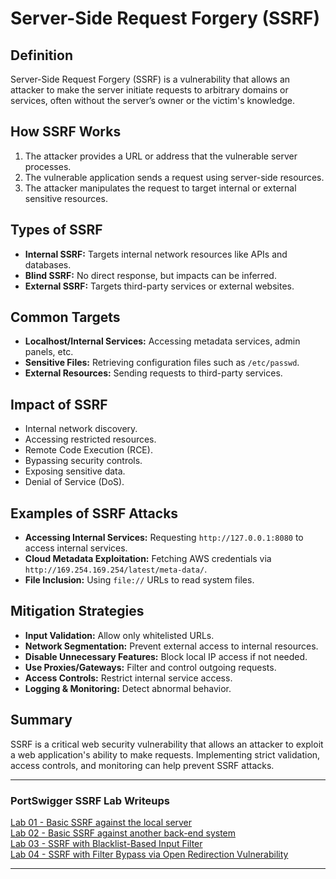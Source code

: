 # Server-Side Request Forgery (SSRF)

## Definition
Server-Side Request Forgery (SSRF) is a vulnerability that allows an attacker to make the server initiate requests to arbitrary domains or services, often without the server’s owner or the victim's knowledge.

## How SSRF Works
1. The attacker provides a URL or address that the vulnerable server processes.
2. The vulnerable application sends a request using server-side resources.
3. The attacker manipulates the request to target internal or external sensitive resources.

## Types of SSRF
- **Internal SSRF:** Targets internal network resources like APIs and databases.
- **Blind SSRF:** No direct response, but impacts can be inferred.
- **External SSRF:** Targets third-party services or external websites.

## Common Targets
- **Localhost/Internal Services:** Accessing metadata services, admin panels, etc.
- **Sensitive Files:** Retrieving configuration files such as `/etc/passwd`.
- **External Resources:** Sending requests to third-party services.

## Impact of SSRF
- Internal network discovery.
- Accessing restricted resources.
- Remote Code Execution (RCE).
- Bypassing security controls.
- Exposing sensitive data.
- Denial of Service (DoS).

## Examples of SSRF Attacks
- **Accessing Internal Services:** Requesting `http://127.0.0.1:8080` to access internal services.
- **Cloud Metadata Exploitation:** Fetching AWS credentials via `http://169.254.169.254/latest/meta-data/`.
- **File Inclusion:** Using `file://` URLs to read system files.

## Mitigation Strategies
- **Input Validation:** Allow only whitelisted URLs.
- **Network Segmentation:** Prevent external access to internal resources.
- **Disable Unnecessary Features:** Block local IP access if not needed.
- **Use Proxies/Gateways:** Filter and control outgoing requests.
- **Access Controls:** Restrict internal service access.
- **Logging & Monitoring:** Detect abnormal behavior.

## Summary
SSRF is a critical web security vulnerability that allows an attacker to exploit a web application's ability to make requests. Implementing strict validation, access controls, and monitoring can help prevent SSRF attacks.

---

### **PortSwigger SSRF Lab Writeups**

[Lab 01 - Basic SSRF against the local server](Labs/SSRF/Lab%2001%20Basic%20SSRF%20against%20the%20local%20server.md)  
[Lab 02 - Basic SSRF against another back-end system](Labs/SSRF/Lab%2002%20Basic%20SSRF%20against%20another%20back-end%20system.md)  
[Lab 03 - SSRF with Blacklist-Based Input Filter](Labs/SSRF/Lab%2003%20SSRF%20with%20Blacklist-Based%20Input%20Filter.md)  
[Lab 04 - SSRF with Filter Bypass via Open Redirection Vulnerability](Labs/SSRF/Lab%2004%20SSRF%20with%20Filter%20Bypass%20via%20Open%20Redirection%20Vulnerability.md)  


---
